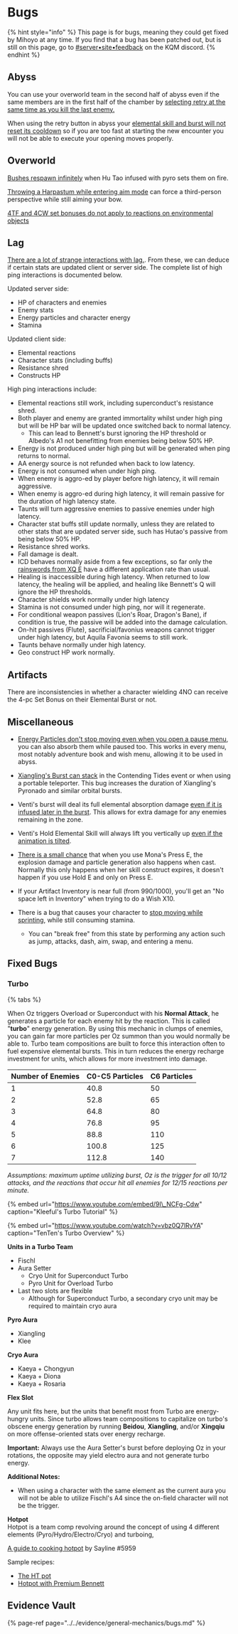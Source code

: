 # Bugs

{% hint style="info" %}
This page is for bugs, meaning they could get fixed by Mihoyo at any time. If you find that a bug has been patched out, but is still on this page, go to [\#server•site•feedback](https://discord.gg/keqing) on the KQM discord.
{% endhint %}

## Abyss

You can use your overworld team in the second half of abyss even if the same members are in the first half of the chamber by [selecting retry at the same time as you kill the last enemy.](../evidence/general-mechanics/bugs.md#using-the-same-team-for-both-abyss-halves)

When using the retry button in abyss your [elemental skill and burst will not reset its cooldown](../evidence/general-mechanics/bugs.md#elemental-skills-and-bursts-dont-reset-when-using-retry-in-abyss) so if you are too fast at starting the new encounter you will not be able to execute your opening moves properly.

## Overworld

[Bushes respawn infinitely](../evidence/general-mechanics/bugs.md#infinite-bushes) when Hu Tao infused with pyro sets them on fire.

[Throwing a Harpastum while entering aim mode](../evidence/general-mechanics/bugs.md#aiming-harpastum) can force a third-person perspective while still aiming your bow.

[4TF and 4CW set bonuses do not apply to reactions on environmental objects](../evidence/general-mechanics/overworld.md#4-piece-set-bonuses-on-environment-reactions)

## Lag

[There are a lot of strange interactions with lag.](../evidence/general-mechanics/bugs.md#high-ping-interactions). From these, we can deduce if certain stats are updated client or server side. The complete list of high ping interactions is documented below.

Updated server side:
* HP of characters and enemies
* Enemy stats
* Energy particles and character energy
* Stamina

Updated client side:
* Elemental reactions
* Character stats (including buffs)
* Resistance shred
* Constructs HP

High ping interactions include: 
* Elemental reactions still work, including superconduct's resistance shred.
* Both player and enemy are granted immortality whilst under high ping but will be HP bar will be updated once switched back to normal latency.
  * This can lead to Bennett's burst ignoring the HP threshold or Albedo's A1 not benefitting from enemies being below 50% HP.
* Energy is not produced under high ping but will be generated when ping returns to normal. 
* AA energy source is not refunded when back to low latency. 
* Energy is not consumed when under high ping. 
* When enemy is aggro-ed by player before high latency, it will remain aggressive.  
* When enemy is aggro-ed during high latency, it will remain passive for the duration of high latency state. 
* Taunts will turn aggressive enemies to passive enemies under high latency.
* Character stat buffs still update normally, unless they are related to other stats that are updated server side, such has Hutao's passive from being below 50% HP.
* Resistance shred works.
* Fall damage is dealt.
* ICD behaves normally aside from a few exceptions, so far only the [rainswords from XQ E](../evidence/general-mechanics/bugs.md#netlimited-blade-works) have a different application rate than usual.
* Healing is inaccessible during high latency. When returned to low latency, the healing will be applied, and healing like Bennett's Q will ignore the HP thresholds.
* Character shields work normally under high latency
* Stamina is not consumed under high ping, nor will it regenerate.
* For conditional weapon passives (Lion's Roar, Dragon's Bane), if condition is true, the passive will be added into the damage calculation.
* On-hit passives (Flute), sacrificial/favonius weapons cannot trigger under high latency, but Aquila Favonia seems to still work.
* Taunts behave normally under high latency.
* Geo construct HP work normally.

## Artifacts

There are inconsistencies in whether a character wielding 4NO can receive the 4-pc Set Bonus on their Elemental Burst or not.

## Miscellaneous

* [Energy Particles don't stop moving even when you open a pause menu](../evidence/general-mechanics/bugs.md#particles-move-while-game-is-paused), you can also absorb them while paused too. This works in every menu, most notably adventure book and wish menu, allowing it to be used in abyss.

* [Xiangling's Burst can stack](../evidence/general-mechanics/bugs.md#xianglings-burst-can-stack-in-contending-tides-event) in the Contending Tides event or when using a portable teleporter. This bug increases the duration of Xiangling's Pyronado and similar orbital bursts.

* Venti's burst will deal its full elemental absorption damage [even if it is infused later in the burst](../evidence/general-mechanics/bugs.md#venti-q-late-absorption-bug). This allows for extra damage for any enemies remaining in the zone.

* Venti's Hold Elemental Skill will always lift you vertically up [even if the animation is tilted](../evidence/general-mechanics/bugs.md#venti-e-hold-visual-error).

* [There is a small chance](https://github.com/Artesians/TCL/tree/14d0edebfb20fa9816c82c2409020f8361f52c5a/evidence/mechanics/mona-elemental-skill-bug/README.md) that when you use Mona's Press E, the explosion damage and particle generation also happens when cast. Normally this only happens when her skill construct expires, it doesn't happen if you use Hold E and only on Press E.

* If your Artifact Inventory is near full (from 990/1000), you'll get an "No space left in Inventory" when trying to do a Wish X10.

* There is a bug that causes your character to [stop moving while sprinting](../evidence/general-mechanics/bugs.md#sprinting-bug), while still consuming stamina.
  * You can "break free" from this state by performing any action such as jump, attacks, dash, aim, swap, and entering a menu.

## Fixed Bugs

### Turbo

{% tabs %}

When Oz triggers Overload or Superconduct with his **Normal Attack**, he generates a particle for each enemy hit by the reaction. This is called "**turbo**" energy generation. By using this mechanic in clumps of enemies, you can gain far more particles per Oz summon than you would normally be able to. Turbo team compositions are built to force this interaction often to fuel expensive elemental bursts. This in turn reduces the energy recharge investment for units, which allows for more investment into damage.

| Number of Enemies | C0-C5 Particles | C6 Particles |
| :--- | :--- | :--- |
| 1 | 40.8 | 50 |
| 2 | 52.8 | 65 |
| 3 | 64.8 | 80 |
| 4 | 76.8 | 95 |
| 5 | 88.8 | 110 |
| 6 | 100.8 | 125 |
| 7 | 112.8 | 140 |

_Assumptions: maximum uptime utilizing burst, Oz is the trigger for all 10/12 attacks, and the reactions that occur hit all enemies for 12/15 reactions per minute._

{% embed url="https://www.youtube.com/embed/9I\_NCFg-Cdw" caption="Kleeful\'s Turbo Tutorial" %}

{% embed url="https://www.youtube.com/watch?v=vbz0Q7lRvYA" caption="TenTen\'s Turbo Overview" %}

**Units in a Turbo Team**

* Fischl
* Aura Setter
  * Cryo Unit for Superconduct Turbo
  * Pyro Unit for Overload Turbo
* Last two slots are flexible
  * Although for Superconduct Turbo, a secondary cryo unit may be required to maintain cryo aura

**Pyro Aura**

* Xiangling
* Klee

**Cryo Aura**

* Kaeya + Chongyun
* Kaeya + Diona
* Kaeya + Rosaria

**Flex Slot**

Any unit fits here, but the units that benefit most from Turbo are energy-hungry units. Since turbo allows team compositions to capitalize on turbo's obscene energy generation by running **Beidou**, **Xiangling**, and/or **Xingqiu** on more offense-oriented stats over energy recharge.

**Important:** Always use the Aura Setter's burst before deploying Oz in your rotations, the opposite may yield electro aura and not generate turbo energy.

**Additional Notes:**

* When using a character with the same element as the current aura you will not be able to utilize Fischl's A4 since the on-field character will not be the trigger.

**Hotpot**  
Hotpot is a team comp revolving around the concept of using 4 different elements \(Pyro/Hydro/Electro/Cryo\) and turboing,

[A guide to cooking hotpot](https://docs.google.com/document/d/e/2PACX-1vSFPlp9i6rz4t5SyMrq2vBOOf1cGlWvFzcPZvdXS0VKkAji8pb1YrpMYgJKWsyOWmuNLNvYk9qdiHtC/pub) by Sayline \#5959

Sample recipes:

* [The HT pot](https://youtu.be/xQtULxQm6tQ)
* [Hotpot with Premium Bennett](https://youtu.be/SATlLhgvgiA)


## Evidence Vault

{% page-ref page="../../evidence/general-mechanics/bugs.md" %}

